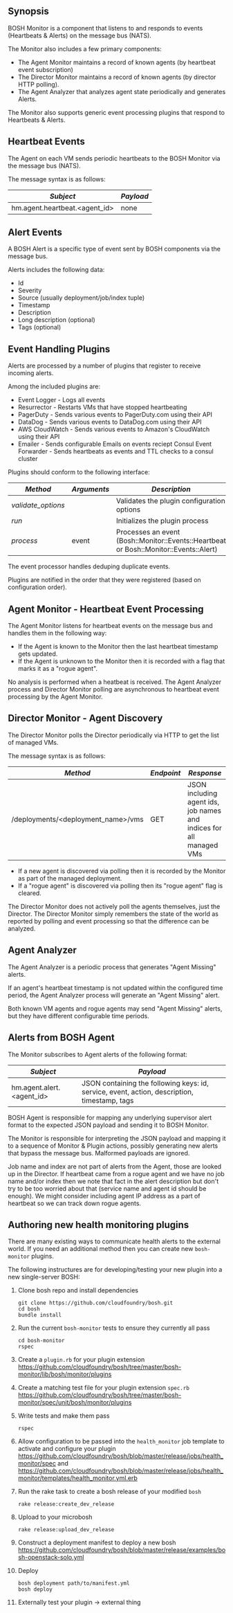 ## Synopsis

BOSH Monitor is a component that listens to and responds to events (Heartbeats & Alerts) on the message bus (NATS).

The Monitor also includes a few primary components:
- The Agent Monitor maintains a record of known agents (by heartbeat event subscription)
- The Director Monitor maintains a record of known agents (by director HTTP polling).
- The Agent Analyzer that analyzes agent state periodically and generates Alerts.

The Monitor also supports generic event processing plugins that respond to Heartbeats & Alerts.

## Heartbeat Events

The Agent on each VM sends periodic heartbeats to the BOSH Monitor via the message bus (NATS).

The message syntax is as follows:

| *Subject* | *Payload* |
|-----------|-----------|
| hm.agent.heartbeat.\<agent_id\> | none |

## Alert Events

A BOSH Alert is a specific type of event sent by BOSH components via the message bus.

Alerts includes the following data:

- Id
- Severity
- Source (usually deployment/job/index tuple)
- Timestamp
- Description
- Long description (optional)
- Tags (optional)

## Event Handling Plugins

Alerts are processed by a number of plugins that register to receive incoming alerts.

Among the included plugins are:
- Event Logger - Logs all events
- Resurrector - Restarts VMs that have stopped heartbeating
- PagerDuty - Sends various events to PagerDuty.com using their API
- DataDog - Sends various events to DataDog.com using their API
- AWS CloudWatch - Sends various events to Amazon's CloudWatch using their API
- Emailer - Sends configurable Emails on events reciept
  Consul Event Forwarder - Sends heartbeats as events and TTL checks to a consul cluster
  
Plugins should conform to the following interface:

| *Method* | *Arguments* | *Description* |
|----------|-------------|---------------|
| *validate_options* | | Validates the plugin configuration options |
| *run* | | Initializes the plugin process |
| *process* | event | Processes an event (Bosh::Monitor::Events::Heartbeat or Bosh::Monitor::Events::Alert) |

The event processor handles deduping duplicate events.

Plugins are notified in the order that they were registered (based on configuration order).

## Agent Monitor - Heartbeat Event Processing

The Agent Monitor listens for heartbeat events on the message bus and handles them in the following way:

- If the Agent is known to the Monitor then the last heartbeat timestamp gets updated.
- If the Agent is unknown to the Monitor then it is recorded with a flag that marks it as a "rogue agent".

No analysis is performed when a heatbeat is received. The Agent Analyzer process and Director Monitor polling are asynchronous to heartbeat event processing by the Agent Monitor.

## Director Monitor - Agent Discovery

The Director Monitor polls the Director periodically via HTTP to get the list of managed VMs.

The message syntax is as follows:

| *Method* | *Endpoint* | *Response* |
|----------|------------|------------|
| /deployments/\<deployment_name\>/vms | GET | JSON including agent ids, job names and indices for all managed VMs |

- If a new agent is discovered via polling then it is recorded by the Monitor as part of the managed deployment.
- If a "rogue agent" is discovered via polling then its "rogue agent" flag is cleared.

The Director Monitor does not actively poll the agents themselves, just the Director. The Director Monitor simply remembers the state of the world as reported by polling and event processing so that the difference can be analyzed.

## Agent Analyzer

The Agent Analyzer is a periodic process that generates "Agent Missing" alerts.

If an agent's heartbeat timestamp is not updated within the configured time period, the Agent Analyzer process will generate an "Agent Missing" alert.

Both known VM agents and rogue agents may send "Agent Missing" alerts, but they have different configurable time periods.

## Alerts from BOSH Agent

The Monitor subscribes to Agent alerts of the following format:

| *Subject* | *Payload* |
|-----------|-----------|
| hm.agent.alert.\<agent_id\> | JSON containing the following keys: id, service, event, action, description, timestamp, tags |

BOSH Agent is responsible for mapping any underlying supervisor alert format to the expected JSON payload and sending it to BOSH Monitor.

The Monitor is responsible for interpreting the JSON payload and mapping it to a sequence of Monitor & Plugin actions, possibly generating new alerts that bypass the message bus. Malformed payloads are ignored.

Job name and index are not part of alerts from the Agent, those are looked up in the Director. If heartbeat came from a rogue agent and we have no job name and/or index then we note that fact in the alert description but don't try to be too worried about that (service name and agent id should be enough). We might consider including agent IP address as a part of heartbeat so we can track down rogue agents.

## Authoring new health monitoring plugins

There are many existing ways to communicate health alerts to the external world. If you need an additional method then you can create new `bosh-monitor` plugins.

The following instructures are for developing/testing your new plugin into a new single-server BOSH:

1. Clone bosh repo and install dependencies

    ```
    git clone https://github.com/cloudfoundry/bosh.git
    cd bosh
    bundle install
    ```

2. Run the current `bosh-monitor` tests to ensure they currently all pass

    ```
    cd bosh-monitor
    rspec
    ```

2. Create a `plugin.rb` for your plugin extension https://github.com/cloudfoundry/bosh/tree/master/bosh-monitor/lib/bosh/monitor/plugins
3. Create a matching test file for your plugin extension `spec.rb` https://github.com/cloudfoundry/bosh/tree/master/bosh-monitor/spec/unit/bosh/monitor/plugins
4. Write tests and make them pass

    ```
    rspec
    ```

5. Allow configuration to be passed into the `health_monitor` job template to activate and configure your plugin https://github.com/cloudfoundry/bosh/blob/master/release/jobs/health_monitor/spec and https://github.com/cloudfoundry/bosh/blob/master/release/jobs/health_monitor/templates/health_monitor.yml.erb
6. Run the rake task to create a bosh release of your modified `bosh`

    ```
    rake release:create_dev_release
    ```

7. Upload to your microbosh

    ```
    rake release:upload_dev_release
    ```

8. Construct a deployment manifest to deploy a new bosh https://github.com/cloudfoundry/bosh/blob/master/release/examples/bosh-openstack-solo.yml
9. Deploy

    ```
    bosh deployment path/to/manifest.yml
    bosh deploy
    ```

10. Externally test your plugin -> external thing
